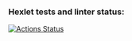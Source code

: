 ### Hexlet tests and linter status:
[![Actions Status](https://github.com/AnNikonov/php-project-45/actions/workflows/hexlet-check.yml/badge.svg)](https://github.com/AnNikonov/php-project-45/actions)